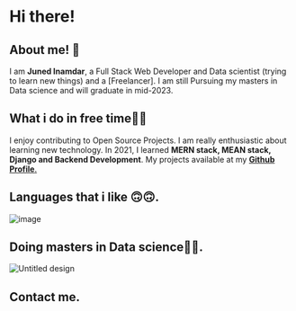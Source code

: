 
<h1> Hi there!</h1>
  
  <h2> About me! 👦</h2>
  I am <b>Juned Inamdar</b>, a Full Stack Web Developer and Data scientist (trying to learn new things) and a [Freelancer]. I am still Pursuing my masters in Data
  science and will graduate in mid-2023.
  
  
  
  <h2>What i do in free time👨‍💻</h2>
  I enjoy contributing to Open Source Projects. I am really enthusiastic about learning new technology. In 2021, I learned <b>MERN stack, MEAN stack, Django and Backend 
  Development</b>. My projects available at my <a href="https://github.com/junedSI"><b>Github Profile</b>.</a>

  <h2> Languages that i like 🙃🙃.</h2> 
  
  ![image](https://user-images.githubusercontent.com/95338897/175778560-5e52a57d-5f16-4d2d-8370-9595d9df27e0.png)

  <h2>Doing masters in Data science👩‍💻.</h1>
  
  ![Untitled design](https://user-images.githubusercontent.com/95338897/184470160-97065317-60a9-4c51-af8d-f812671f3909.png)

<h2>Contact me.</h2>
